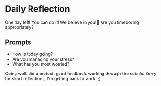 # Daily Reflection
One day left! You can do it! We believe in you!💖 Are you timeboxing appropriately? 

## Prompts
- How is today going? 
- Are you managing your stress?
- What has you most worried?

Going well. did a pretest. good feedback. working through the details. Sorry for short reflections, I'm getting back to work. ;)